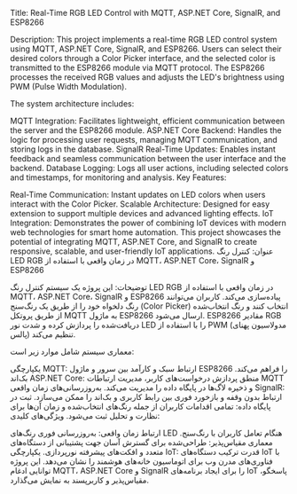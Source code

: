 Title: Real-Time RGB LED Control with MQTT, ASP.NET Core, SignalR, and ESP8266

Description:
This project implements a real-time RGB LED control system using MQTT, ASP.NET Core, SignalR, and ESP8266. Users can select their desired colors through a Color Picker interface, and the selected color is transmitted to the ESP8266 module via MQTT protocol. The ESP8266 processes the received RGB values and adjusts the LED's brightness using PWM (Pulse Width Modulation).

The system architecture includes:

MQTT Integration: Facilitates lightweight, efficient communication between the server and the ESP8266 module.
ASP.NET Core Backend: Handles the logic for processing user requests, managing MQTT communication, and storing logs in the database.
SignalR Real-Time Updates: Enables instant feedback and seamless communication between the user interface and the backend.
Database Logging: Logs all user actions, including selected colors and timestamps, for monitoring and analysis.
Key Features:

Real-Time Communication: Instant updates on LED colors when users interact with the Color Picker.
Scalable Architecture: Designed for easy extension to support multiple devices and advanced lighting effects.
IoT Integration: Demonstrates the power of combining IoT devices with modern web technologies for smart home automation.
This project showcases the potential of integrating MQTT, ASP.NET Core, and SignalR to create responsive, scalable, and user-friendly IoT applications.
عنوان: کنترل رنگ LED RGB در زمان واقعی با استفاده از MQTT، ASP.NET Core، SignalR و ESP8266

توضیحات:
این پروژه یک سیستم کنترل رنگ LED RGB در زمان واقعی با استفاده از MQTT، ASP.NET Core، SignalR و ESP8266 پیاده‌سازی می‌کند. کاربران می‌توانند رنگ دلخواه خود را از طریق یک رنگ‌سنج (Color Picker) انتخاب کنند و رنگ انتخاب‌شده از طریق پروتکل MQTT به ماژول ESP8266 ارسال می‌شود. ESP8266 مقادیر RGB دریافت‌شده را پردازش کرده و شدت نور LED را با استفاده از PWM (مدولاسیون پهنای پالس) تنظیم می‌کند.

معماری سیستم شامل موارد زیر است:

یکپارچگی MQTT: ارتباط سبک و کارآمد بین سرور و ماژول ESP8266 را فراهم می‌کند.
بک‌اند ASP.NET Core: منطق پردازش درخواست‌های کاربر، مدیریت ارتباطات MQTT و ذخیره لاگ‌ها در پایگاه داده را مدیریت می‌کند.
به‌روزرسانی‌های زمان واقعی SignalR: ارتباط بدون وقفه و بازخورد فوری بین رابط کاربری و بک‌اند را ممکن می‌سازد.
ثبت در پایگاه داده: تمامی اقدامات کاربران از جمله رنگ‌های انتخاب‌شده و زمان آن‌ها برای نظارت و تحلیل ثبت می‌شود.
ویژگی‌های کلیدی:

ارتباط زمان واقعی: به‌روزرسانی فوری رنگ‌های LED هنگام تعامل کاربران با رنگ‌سنج.
معماری مقیاس‌پذیر: طراحی‌شده برای گسترش آسان جهت پشتیبانی از دستگاه‌های متعدد و افکت‌های پیشرفته نورپردازی.
یکپارچگی IoT: قدرت ترکیب دستگاه‌های IoT با فناوری‌های مدرن وب برای اتوماسیون خانه‌های هوشمند را نشان می‌دهد.
این پروژه توانایی ادغام MQTT، ASP.NET Core و SignalR را برای ایجاد برنامه‌های IoT پاسخگو، مقیاس‌پذیر و کاربرپسند به نمایش می‌گذارد.
